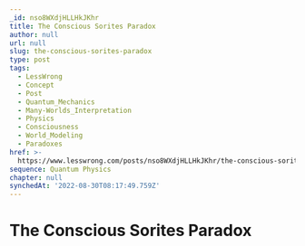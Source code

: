 ```yaml
---
_id: nso8WXdjHLLHkJKhr
title: The Conscious Sorites Paradox
author: null
url: null
slug: the-conscious-sorites-paradox
type: post
tags:
  - LessWrong
  - Concept
  - Post
  - Quantum_Mechanics
  - Many-Worlds_Interpretation
  - Physics
  - Consciousness
  - World_Modeling
  - Paradoxes
href: >-
  https://www.lesswrong.com/posts/nso8WXdjHLLHkJKhr/the-conscious-sorites-paradox
sequence: Quantum Physics
chapter: null
synchedAt: '2022-08-30T08:17:49.759Z'
---
```


# The Conscious Sorites Paradox
